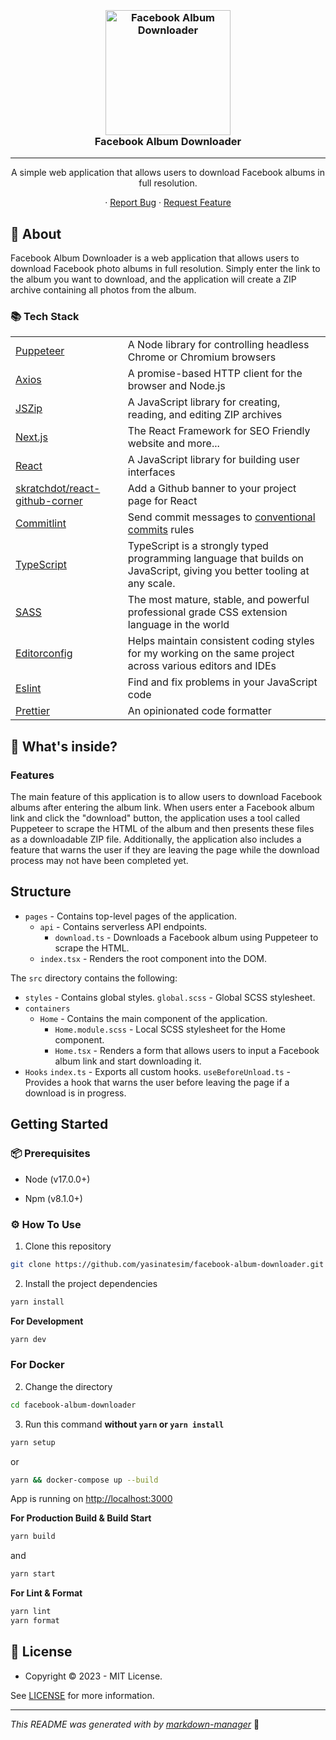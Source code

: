 <h3 align="center">
  <br />
   <a  href="https://github.com/yasinatesim/facebook-album-downloader"><img src="https://yasinates.com/facebook-album-downloader.png" alt="Facebook Album Downloader" width="200" /></a>
  <br />
Facebook Album Downloader
  <br />
</h3>

<hr />

<p  align="center">A simple web application that allows users to download Facebook albums in full resolution.</p>

<p align="center">
  · <a href="https://github.com/yasinatesim/facebook-album-downloader/issues">Report Bug</a>
  · <a href="https://github.com/yasinatesim/facebook-album-downloader/issues">Request Feature</a>
</p>

## 📖 About

Facebook Album Downloader is a web application that allows users to download Facebook photo albums in full resolution. Simply enter the link to the album you want to download, and the application will create a ZIP archive containing all photos from the album.

### 📚 Tech Stack

<table>
</tr>
  <tr>
  <td><a href="https://pptr.dev/">Puppeteer</a></td>
  <td>A Node library for controlling headless Chrome or Chromium browsers</td>
</tr>
<tr>
  <td><a href="https://axios-http.com/">Axios</a></td>
  <td>A promise-based HTTP client for the browser and Node.js</td>
</tr>
<tr>
  <td><a href="https://www.npmjs.com/package/jszip">JSZip</a></td>
  <td>A JavaScript library for creating, reading, and editing ZIP archives</td>
  <tr>
    <td><a href="https://nextjs.org/">Next.js</a></td>
    <td>The React Framework for SEO Friendly website and more...</td>
  </tr>
  <tr>
  <td><a href="https://reactjs.org/">React</a></td>
  <td>A JavaScript library for building user interfaces</td>
</tr>
 <tr>
    <td> <a href="https://github.com/skratchdot/react-github-corner">skratchdot/react-github-corner</a></td>
    <td>Add a Github banner to your project page for React</td>
  </tr>
  <tr>
    <td> <a href="https://github.com/conventional-changelog/commitlint">Commitlint</a></td>
    <td>Send commit messages to <a href="https://www.conventionalcommits.org/en/v1.0.0/">conventional commits</a> rules</td>
  </tr>
  <tr>
    <td><a href="https://www.typescriptlang.org/">TypeScript</a></td>
    <td>TypeScript is a strongly typed programming language that builds on JavaScript, giving you better tooling at any scale.</td>
  </tr>
  <tr>
    <td><a href="https://sass-lang.com/">SASS</a></td>
    <td>The most mature, stable, and powerful professional grade CSS extension language in the world</td>
  </tr>
  <tr>
    <td><a href="https://editorconfig.org/">Editorconfig</a></td>
    <td>Helps maintain consistent coding styles for my working on the same project across various editors and IDEs</td>
  </tr>
  <tr>
    <td><a href="https://eslint.org/">Eslint</a></td>
    <td>Find and fix problems in your JavaScript code</td>
  </tr>
  <tr>
    <td><a href="https://prettier.io/">Prettier</a></td>
    <td>An opinionated code formatter</td>
  </tr>
</table>

## 🧐 What's inside?

### Features

The main feature of this application is to allow users to download Facebook albums after entering the album link. When users enter a Facebook album link and click the "download" button, the application uses a tool called Puppeteer to scrape the HTML of the album and then presents these files as a downloadable ZIP file. Additionally, the application also includes a feature that warns the user if they are leaving the page while the download process may not have been completed yet.

## Structure

- `pages` - Contains top-level pages of the application.
  - `api` - Contains serverless API endpoints.
    - `download.ts` - Downloads a Facebook album using Puppeteer to scrape the HTML.
  - `index.tsx` - Renders the root component into the DOM.

The `src` directory contains the following:

- `styles` - Contains global styles.
  `global.scss` - Global SCSS stylesheet.
- `containers`
  - `Home` - Contains the main component of the application.
    - `Home.module.scss` - Local SCSS stylesheet for the Home component.
    - `Home.tsx` - Renders a form that allows users to input a Facebook album link and start downloading it.
- `Hooks`
  `index.ts` - Exports all custom hooks.
  `useBeforeUnload.ts` - Provides a hook that warns the user before leaving the page if a download is in progress.

## Getting Started

### 📦 Prerequisites

- Node (v17.0.0+)

- Npm (v8.1.0+)

### ⚙️ How To Use

1.  Clone this repository

```bash
git clone https://github.com/yasinatesim/facebook-album-downloader.git
```

2. Install the project dependencies

```bash
yarn install
```

**For Development**

```bash
yarn dev
```

### For Docker

2. Change the directory

```bash
cd facebook-album-downloader
```

3. Run this command **without `yarn` or `yarn install`**

```bash
yarn setup
```

or

```bash
yarn && docker-compose up --build
```

App is running on [http://localhost:3000](http://localhost:3000)

**For Production Build &amp; Build Start**

```bash
yarn build
```

and

```bash
yarn start
```

**For Lint &amp; Format**

```bash
yarn lint
yarn format
```

## 🔑 License

- Copyright © 2023 - MIT License.

See [LICENSE](https://github.com/yasinatesim/facebook-album-downloader/blob/main/LICENSE) for more information.

---

_This README was generated with by [markdown-manager](https://github.com/yasinatesim/markdown-manager)_ 🥲
